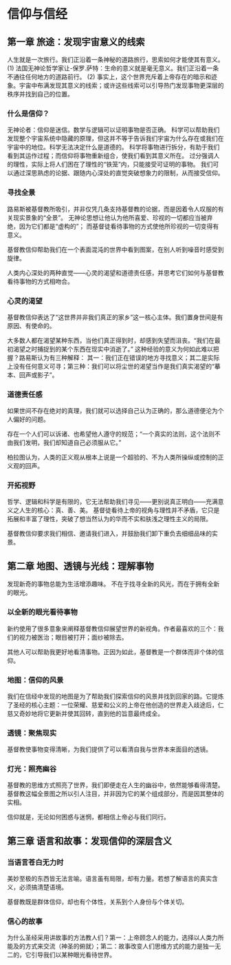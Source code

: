 # 信仰与信经

## 第一章 旅途：发现宇宙意义的线索

人生就是一次旅行。我们正沿着一条神秘的道路旅行，思索如何才能使其有意义。
(1) 法国无神论哲学家让-保罗.萨特：生命的意义就是毫无意义。我们正沿着一条不通往任何地方的道路前行。
(2) 事实上，这个世界充斥着上帝存在的暗示和迹象。宇宙中布满发现其意义的线索；或许这些线索可以引导热门发现事物更深层的秩序并找到自己的位置。

### 什么是信仰？
无神论者：信仰是迷信。数学与逻辑可以证明事物是否正确。
科学可以帮助我们发现整个宇宙系统中隐藏的原理，但这并不等于告诉我们宇宙为什么存在或我们在宇宙中的地位。科学无法决定什么是道德的。
科学将事物进行拆分，有助于我们看到其运作过程；而信仰将事物重新组合，使我们看到其意义所在。
过分强调人的理性，实际上将人们困在了理性的“铁笼”内，只能接受可证明的事物。
我们可以通过深思熟虑的论据、跟随内心深处的直觉突破想象力的限制，从而接受信仰。
### 寻找全景
路易斯被基督教所吸引，并非仅凭几条支持基督教的论据，而是因着令人叹服的有关现实景象的“全景”。
无神论思想让他认为他所喜爱、珍视的一切都应当被弃绝，因为它们都是“虚构的”；
而基督徒看待事物的方式使他所珍视的一切变得有意义。

基督教信仰帮助我们在一个表面混沌的世界中看到图案，在别人听到噪音时感受到旋律。

人类内心深处的两种直觉——心灵的渴望和道德责任感，并思考它们如何与基督教看待事物的方式相吻合。

### 心灵的渴望
基督教信仰表达了“这世界并非我们真正的家乡”这一核心主体。我们置身世间是有原因、有使命的。

大多数人都在渴望某种东西，当他们真正得到时，却感到失望而沮丧。“我们在最初渴望之时捕捉到的某个东西在现实中消逝了。”
这种经验的意义为何如此难以把握？路易斯认为有三种解释：
其一：我们正在错误的地方寻找意义；其二是实际上没有任何意义可寻；第三种：我们可以将尘世的渴望当作是我们真实渴望的“摹本、回声或影子”。

### 道德责任感

如果世间不存在绝对的真理，我们就可以选择自己认为正确的，那么道德便沦为个人偏好的问题。

存在一个人们可以诉诸、也希望他人遵守的规范；“一个真实的法则，这个法则不由我们发明，我们却知道自己必须服从它。”

柏拉图认为，人类的正义观从根本上说是一个超验的、不为人类所操纵或控制的正义观的回声。

### 开拓视野
哲学、逻辑和科学是有限的，它无法帮助我们寻见——更别说真正明白——充满意义之人生的核心：真、善、美。
基督徒看待上帝的视角与理性并不矛盾，它只是拓展和丰富了理性，突破了想当然认为的华而不实和肤浅之理性主义的局限。

基督教信仰要求我们相信、邀请我们进入，并鼓励我们卸下重负去细细品味的实景。

## 第二章 地图、透镜与光线：理解事物
发现新奇的事物总能为生活增添趣味。
不在于找寻全新的风光，而在于拥有全新的眼光。
### 以全新的眼光看待事物
新约使用了很多意象来阐释基督教信仰展望世界的新视角。作者最喜欢的三个：我们的视力被医治；眼目被打开；面纱被除去。

其他人可以帮助我更好地看清事物。正因为如此，基督教是一个群体而非个体的信仰。
### 地图：信仰的风景
我们在信经中发现的地图是为了帮助我们探索信仰的风景并找到回家的路。它提炼了圣经的核心主题：一位荣耀、慈爱和公义的上帝在他创造的世界走入歧途后，仁慈又奇妙地将它更新并使其回转，直到他的旨意最终成全。
### 透镜：聚焦现实
基督教使事物变得清晰，为我们提供了可以看清自我与世界本来面目的透镜。
### 灯光：照亮幽谷
基督教的思维方式照亮了世界，我们即便走在人生的幽谷中，依然能够看得清楚。
基督教这幅全景图之所以引人注目，并非因为它的某个组成部分，而是因其整体的实相。

信仰就是，无论如何困惑与迷惘，都相信上帝必与我们同行。

## 第三章 语言和故事：发现信仰的深层含义

### 当语言苍白无力时
美妙至极的东西皆无法言喻。语言虽有局限，却有力量。若想了解语言的真实含义，必须搞清楚语境。

基督教既是群体信仰，却也有个体性，关系到个人身份与个体关切。
### 信心的故事
为什么圣经采用讲故事的方法教人们？第一：上帝顾念人的能力，选择以人类力所能及的方式来交流（神圣的俯就）；第二：故事改变人们思维方式的能力是独一无二的，它引导我们以某种眼光看待世界。